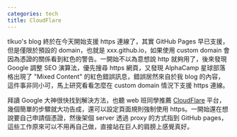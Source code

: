 ```yaml
---
categories: tech
title: CloudFlare
---
```


tlkuo's blog 終於在今天開始支援 https 連線了，其實 GitHub Pages 早已支援，但是僅限於預設的 domain，也就是 xxx.github.io，如果使用 custom domain 會因為憑證的關係看到紅色的警告。一開始不以為意想說 http 就夠用了，後來發現 Google 調整 SEO 演算法，優先搜尋 https 網頁，又發現 AlphaCamp 星球部落格出現了 "Mixed Content" 的紅色錯誤訊息，錯誤居然來自於我 blog 的內容，這件事非同小可，馬上研究看看怎麼在 custom domain 情況下支援 https 連線。

拜讀 Google 大神很快找到解決方法，也聽 web 班同學推薦 [CloudFlare](https://www.cloudflare.com/) 平台，幾個簡單的步驟就大功告成，還可以設定頁面規則強制使用 https。一開始還在想說要自己申請個憑證，然後架個 server 透過 proxy 的方式指到 GitHub pages，這些工作原來可以不用再自己做，直接站在巨人的肩膀上感覺真好。
